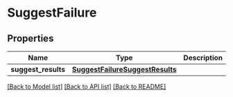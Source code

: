 # SuggestFailure

## Properties
Name | Type | Description | Notes
------------ | ------------- | ------------- | -------------
**suggest_results** | [**SuggestFailureSuggestResults**](SuggestFailureSuggestResults.md) |  | [optional] 

[[Back to Model list]](../README.md#documentation-for-models) [[Back to API list]](../README.md#documentation-for-api-endpoints) [[Back to README]](../README.md)


